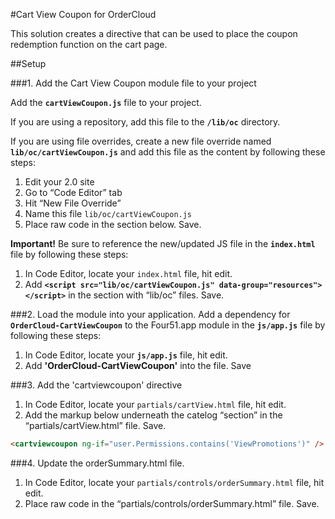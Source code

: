 #Cart View Coupon for OrderCloud 

This solution creates a directive that can be used to place the coupon redemption function on the cart page.

##Setup

###1. Add the Cart View Coupon module file to your project

Add the **`cartViewCoupon.js`** file to your project.

If you are using a repository, add this file to the **`/lib/oc`** directory.

If you are using file overrides, create a new file override named **`lib/oc/cartViewCoupon.js`** and add this file as the content by following these steps:

 1. Edit your 2.0 site
 2. Go to “Code Editor” tab
 3. Hit “New File Override”
 4. Name this file `lib/oc/cartViewCoupon.js`
 5. Place raw code in the section below. Save.

**Important!** Be sure to reference the new/updated JS file in the **`index.html`** file by following these steps:

 1. In Code Editor, locate your `index.html` file, hit edit.
 2. Add **`<script src="lib/oc/cartViewCoupon.js" data-group="resources"></script>`** in the section with “lib/oc” files. Save.

###2. Load the module into your application.
Add a dependency for  **`OrderCloud-CartViewCoupon`** to the Four51.app module in the **`js/app.js`** file by following these steps: 

 1. In Code Editor, locate your **`js/app.js`** file, hit edit.
 2. Add **'OrderCloud-CartViewCoupon'** into the file. Save

###3. Add the 'cartviewcoupon' directive

 1. In Code Editor, locate your `partials/cartView.html` file, hit edit.
 2. Add the markup below underneath the catelog “section” in the “partials/cartView.html” file. Save.

```html
<cartviewcoupon ng-if="user.Permissions.contains('ViewPromotions')" />
```

###4. Update the orderSummary.html file.

 1. In Code Editor, locate your `partials/controls/orderSummary.html` file, hit edit.
 2. Place raw code in the “partials/controls/orderSummary.html” file. Save.
